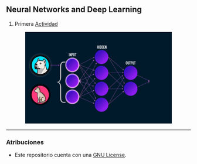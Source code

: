 ## Neural Networks and Deep Learning
1. Primera [Actividad](https://github.com/Jeremy-22/RN/blob/main/Git_y_documentaci%C3%B3n_de_RNA/README.md) 




<p align="center">
  <img src="r.gif" width="400" height="250" />
</p>

---

### Atribuciones

- Este repositorio cuenta con una  [GNU License](https://github.com/Jeremy-22/RN/blob/main/LICENSE).